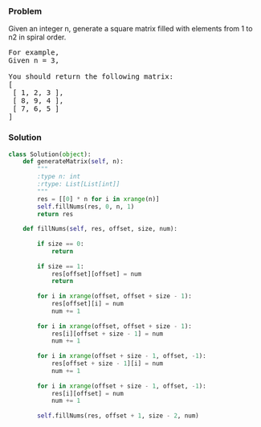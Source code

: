 ### Problem
Given an integer n, generate a square matrix filled with elements from 1 to n2 in spiral order.

<pre>
For example,
Given n = 3,

You should return the following matrix:
[
 [ 1, 2, 3 ],
 [ 8, 9, 4 ],
 [ 7, 6, 5 ]
]
</pre>

### Solution

```python
class Solution(object):
    def generateMatrix(self, n):
        """
        :type n: int
        :rtype: List[List[int]]
        """
        res = [[0] * n for i in xrange(n)]
        self.fillNums(res, 0, n, 1)
        return res
    
    def fillNums(self, res, offset, size, num):
        
        if size == 0:
            return
        
        if size == 1:
            res[offset][offset] = num
            return
        
        for i in xrange(offset, offset + size - 1):
            res[offset][i] = num
            num += 1
        
        for i in xrange(offset, offset + size - 1):
            res[i][offset + size - 1] = num
            num += 1
        
        for i in xrange(offset + size - 1, offset, -1):
            res[offset + size - 1][i] = num
            num += 1
        
        for i in xrange(offset + size - 1, offset, -1):
            res[i][offset] = num
            num += 1
        
        self.fillNums(res, offset + 1, size - 2, num)
```